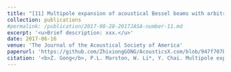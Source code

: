 ```yaml
---
title: "[11] Multipole expansion of acoustical Bessel beams with arbitrary order and location"
collection: publications
#permalink: /publication/2017-08-28-2017JASA-number-11.md
excerpt: '<u>Brief description: xxx.</u>'
date: 2017-06-16
venue: 'The Journal of the Acoustical Society of America'
paperurl: 'https://github.com/ZhixiongGONG/AcousticsX.com/blob/947f707b22bbd3298d73db5a392b3bcfd3d66424/files/Journal_C05_2017CMA(FEM).pdf'
citation: '<b>Z. Gong</b>, P.L. Marston, W. Li*, Y. Chai. Multipole expansion of acoustical Bessel beams with arbitrary order and location. <i>The Journal of the Acoustical Society of America</i> 141, EL475-EL578, (2017).'
---
```

